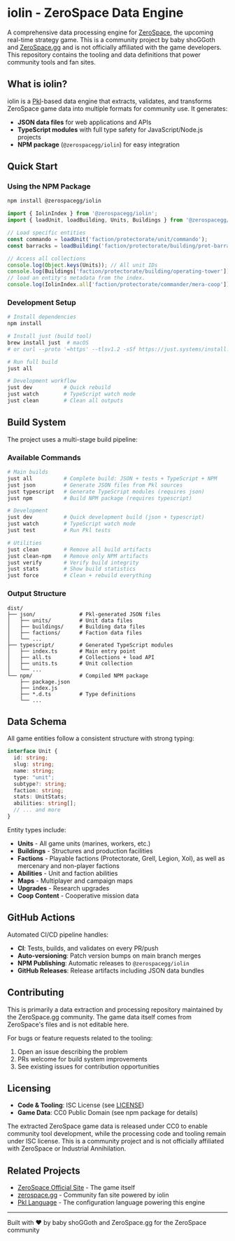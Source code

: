 # iolin - ZeroSpace Data Engine

A comprehensive data processing engine for [ZeroSpace](https://playzerospace.com), the upcoming real-time strategy game. This is a community project by baby shoGGoth and [ZeroSpace.gg](https://zerospace.gg) and is not officially affiliated with the game developers. This repository contains the tooling and data definitions that power community tools and fan sites.

## What is iolin?

iolin is a [Pkl](https://pkl-lang.org/)-based data engine that extracts, validates, and transforms ZeroSpace game data into multiple formats for community use. It generates:

- **JSON data files** for web applications and APIs
- **TypeScript modules** with full type safety for JavaScript/Node.js projects
- **NPM package** (`@zerospacegg/iolin`) for easy integration

## Quick Start

### Using the NPM Package

```bash
npm install @zerospacegg/iolin
```

```typescript
import { IolinIndex } from '@zerospacegg/iolin';
import { loadUnit, loadBuilding, Units, Buildings } from '@zerospacegg/iolin/all';

// Load specific entities
const commando = loadUnit('faction/protectorate/unit/commando');
const barracks = loadBuilding('faction/protectorate/building/prot-barracks');

// Access all collections
console.log(Object.keys(Units)); // All unit IDs
console.log(Buildings['faction/protectorate/building/operating-tower']); // Specific building data
// load an entity's metadata from the index.
console.log(IolinIndex.all['faction/protectorate/commander/mera-coop'])
```

### Development Setup

```bash
# Install dependencies
npm install

# Install just (build tool)
brew install just  # macOS
# or curl --proto '=https' --tlsv1.2 -sSf https://just.systems/install.sh | bash

# Run full build
just all

# Development workflow
just dev          # Quick rebuild
just watch        # TypeScript watch mode
just clean        # Clean all outputs
```

## Build System

The project uses a multi-stage build pipeline:

### Available Commands

```bash
# Main builds
just all          # Complete build: JSON + tests + TypeScript + NPM
just json         # Generate JSON files from Pkl sources
just typescript   # Generate TypeScript modules (requires json)
just npm          # Build NPM package (requires typescript)

# Development
just dev          # Quick development build (json + typescript)
just watch        # TypeScript watch mode
just test         # Run Pkl tests

# Utilities
just clean        # Remove all build artifacts
just clean-npm    # Remove only NPM artifacts
just verify       # Verify build integrity
just stats        # Show build statistics
just force        # Clean + rebuild everything
```

### Output Structure

```
dist/
├── json/              # Pkl-generated JSON files
│   ├── units/         # Unit data files
│   ├── buildings/     # Building data files
│   ├── factions/      # Faction data files
│   └── ...
├── typescript/        # Generated TypeScript modules
│   ├── index.ts       # Main entry point
│   ├── all.ts         # Collections + load API
│   ├── units.ts       # Unit collection
│   └── ...
└── npm/               # Compiled NPM package
    ├── package.json
    ├── index.js
    ├── *.d.ts         # Type definitions
    └── ...
```

## Data Schema

All game entities follow a consistent structure with strong typing:

```typescript
interface Unit {
  id: string;
  slug: string;
  name: string;
  type: "unit";
  subtype?: string;
  faction: string;
  stats: UnitStats;
  abilities: string[];
  // ... and more
}
```

Entity types include:
- **Units** - All game units (marines, workers, etc.)
- **Buildings** - Structures and production facilities
- **Factions** - Playable factions (Protectorate, Grell, Legion, Xol), as well as mercenary and non-player factions
- **Abilities** - Unit and faction abilities
- **Maps** - Multiplayer and campaign maps
- **Upgrades** - Research upgrades
- **Coop Content** - Cooperative mission data

## GitHub Actions

Automated CI/CD pipeline handles:

- **CI**: Tests, builds, and validates on every PR/push
- **Auto-versioning**: Patch version bumps on main branch merges
- **NPM Publishing**: Automatic releases to `@zerospacegg/iolin`
- **GitHub Releases**: Release artifacts including JSON data bundles

## Contributing

This is primarily a data extraction and processing repository maintained by the ZeroSpace.gg community. The game data itself comes from ZeroSpace's files and is not editable here.

For bugs or feature requests related to the tooling:
1. Open an issue describing the problem
2. PRs welcome for build system improvements
3. See existing issues for contribution opportunities

## Licensing

- **Code & Tooling**: ISC License (see [LICENSE](LICENSE))
- **Game Data**: CC0 Public Domain (see npm package for details)

The extracted ZeroSpace game data is released under CC0 to enable community tool development, while the processing code and tooling remain under ISC license. This is a community project and is not officially affiliated with ZeroSpace or Industrial Annihilation.

## Related Projects

- [ZeroSpace Official Site](https://playzerospace.com) - The game itself
- [zerospace.gg](https://zerospace.gg) - Community fan site powered by iolin
- [Pkl Language](https://pkl-lang.org/) - The configuration language powering this engine

---

Built with ❤️ by baby shoGGoth and ZeroSpace.gg for the ZeroSpace community
